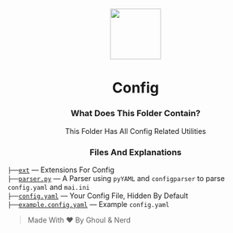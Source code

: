<h1 align="center">
  <img src="https://cdn.discordapp.com/avatars/770898395664875541/c04edaafef86e4efdff7208204e043a6.png?size=512" height='100px' width='100px'>
</h1>

<h1 align="center">Config</h1>

<h3 align="center">What Does This Folder Contain?</h3>
<p align="center">
  This Folder Has All Config Related Utilities
</p>

<h3 align="center">Files And Explanations</h3>

`├──`[`ext`](https://github.com/xFGhoul/Mai/blob/dev/bot/config/ext) — Extensions For Config<br>
    `├──`[`parser.py`](https://github.com/xFGhoul/Mai/blob/dev/bot/config/ext) — A Parser using `pyYAML` and `configparser` to parse `config.yaml` and `mai.ini`<br>
`├──`[`config.yaml`](https://github.com/xFGhoul/Mai/blob/dev/bot/config/config.yaml) — Your Config File, Hidden By Default<br>
`├──`[`example.config.yaml`](https://github.com/xFGhoul/Mai/blob/dev/bot/config/example.config.yaml) — Example `config.yaml`<br>

> Made With ❤️ By Ghoul & Nerd
